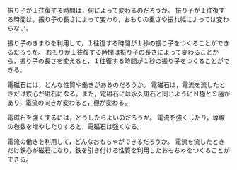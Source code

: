 振り子が１往復する時間は，何によって変わるのだろうか。
振り子が１往復する時間は，振り子の長さによって変わり，おもりの重さや振れ幅によっては変わらない。

振り子のきまりを利用して，１往復する時間が１秒の振り子をつくることができるだろうか。
おもりが１往復する時間は振り子の長さによって変わることから，振り子の長さを変えると，１往復する時間が１秒の振り子をつくることができる。

電磁石には，どんな性質や働きがあるのだろうか。
電磁石は，電流を流したときだけ鉄心が磁石になる。また，電磁石には永久磁石と同じようにＮ極とＳ極があり，電流の向きが変わると，極が変わる。

電磁石を強くするには，どうしたらよいのだろうか。
電流を強くしたり，導線の巻数を増やしたりすると，電磁石は強くなる。

電流の働きを利用して，どんなおもちゃができるだろうか。
電流を流したときだけ鉄心が磁石になり，鉄を引き付ける性質を利用したおもちゃをつくることができる。
